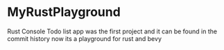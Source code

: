 # MyRustPlayground
Rust Console Todo list app was the first project and it can be found in the commit history now its a playground for rust and bevy
